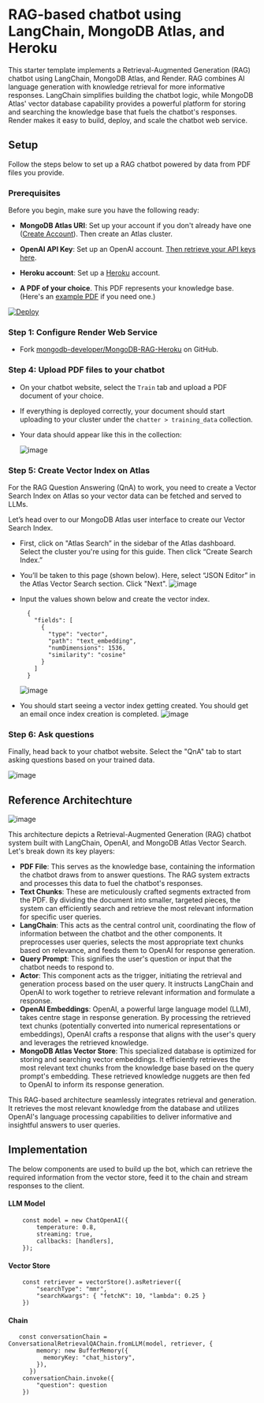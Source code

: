 
# RAG-based chatbot using LangChain, MongoDB Atlas, and Heroku
This starter template implements a Retrieval-Augmented Generation (RAG) chatbot using LangChain, MongoDB Atlas, and Render. RAG combines AI language generation with knowledge retrieval for more informative responses. LangChain simplifies building the chatbot logic, while MongoDB Atlas' vector database capability provides a powerful platform for storing and searching the knowledge base that fuels the chatbot's responses. Render makes it easy to build, deploy, and scale the chatbot web service.

## Setup 
Follow the steps below to set up a RAG chatbot powered by data from PDF files you provide.


### Prerequisites

Before you begin, make sure you have the following ready:

- **MongoDB Atlas URI**: Set up your account if you don't already have one ([Create Account](https://www.mongodb.com/docs/guides/atlas/account/)). Then create an Atlas cluster.
    
- **OpenAI API Key**: Set up an OpenAI account. [Then retrieve your API keys here](https://platform.openai.com/api-keys).

- **Heroku account**: Set up a [Heroku](https://heroku.com/) account.

- **A PDF of your choice**. This PDF represents your knowledge base. (Here's an [example PDF](https://drive.google.com/file/d/1yIHmqe5-D_32tlSN1LZq1LJY8TStziXx/view?usp=drive_link) if you need one.)

[![Deploy](https://www.herokucdn.com/deploy/button.svg)](https://heroku.com/deploy?template=https://github.com/mongodb-developer/MongoDB-RAG-Heroku)


### Step 1: Configure Render Web Service

- Fork [mongodb-developer/MongoDB-RAG-Heroku](https://github.com/mongodb-developer/MongoDB-RAG-Heroku/) on GitHub.
  



### Step 4: Upload PDF files to your chatbot
- On your chatbot website, select the `Train` tab and upload a PDF document of your choice.

- If everything is deployed correctly, your document should start uploading to your cluster under the `chatter > training_data` collection.

- Your data should appear like this in the collection:

  ![image](https://github.com/utsavMongoDB/MongoDB-RAG-NextJS/assets/114057324/316af753-8f7b-492f-b51a-c23c109a3fac)


### Step 5: Create Vector Index on Atlas
For the RAG Question Answering (QnA) to work, you need to create a Vector Search Index on Atlas so your vector data can be fetched and served to LLMs.

Let’s head over to our MongoDB Atlas user interface to create our Vector Search Index.

- First, click on "Atlas Search” in the sidebar of the Atlas dashboard. Select the cluster you're using for this guide. Then click “Create Search Index.” 
- You’ll be taken to this page (shown below). Here, select “JSON Editor” in the Atlas Vector Search section. Click "Next".
    ![image](https://github.com/utsavMongoDB/MongoDB-RAG-NextJS/assets/114057324/b41a09a8-9875-4e5d-9549-e62652389d33)

- Input the values shown below and create the vector index.
    ````
      {
        "fields": [
          {
            "type": "vector",
            "path": "text_embedding",
            "numDimensions": 1536,
            "similarity": "cosine"
          }
        ]
      }
    ````

  ![image](https://github.com/utsavMongoDB/MongoDB-RAG-NextJS/assets/114057324/d7e560b3-695c-4210-8a6d-ea50c589bc70)

- You should start seeing a vector index getting created. You should get an email once index creation is completed.
  ![image](https://github.com/utsavMongoDB/MongoDB-RAG-NextJS/assets/114057324/c1842069-4080-4251-8269-08d9398e09aa)


### Step 6: Ask questions
Finally, head back to your chatbot website. Select the "QnA" tab to start asking questions based on your trained data.

  ![image](https://github.com/utsavMongoDB/MongoDB-RAG-NextJS/assets/114057324/c76c8c19-e18a-46b1-834a-9a6bda7fec99)



## Reference Architechture 

![image](https://github.com/utsavMongoDB/MongoDB-RAG-NextJS/assets/114057324/85ce551b-c6b2-43d6-bc4c-bc4df374142d)


This architecture depicts a Retrieval-Augmented Generation (RAG) chatbot system built with LangChain, OpenAI, and MongoDB Atlas Vector Search. Let's break down its key players:

- **PDF File**: This serves as the knowledge base, containing the information the chatbot draws from to answer questions. The RAG system extracts and processes this data to fuel the chatbot's responses.
- **Text Chunks**: These are meticulously crafted segments extracted from the PDF. By dividing the document into smaller, targeted pieces, the system can efficiently search and retrieve the most relevant information for specific user queries.
- **LangChain**: This acts as the central control unit, coordinating the flow of information between the chatbot and the other components. It preprocesses user queries, selects the most appropriate text chunks based on relevance, and feeds them to OpenAI for response generation.
- **Query Prompt**: This signifies the user's question or input that the chatbot needs to respond to.
- **Actor**: This component acts as the trigger, initiating the retrieval and generation process based on the user query. It instructs LangChain and OpenAI to work together to retrieve relevant information and formulate a response.
- **OpenAI Embeddings**: OpenAI, a powerful large language model (LLM), takes centre stage in response generation. By processing the retrieved text chunks (potentially converted into numerical representations or embeddings), OpenAI crafts a response that aligns with the user's query and leverages the retrieved knowledge.
- **MongoDB Atlas Vector Store**: This specialized database is optimized for storing and searching vector embeddings. It efficiently retrieves the most relevant text chunks from the knowledge base based on the query prompt's embedding. These retrieved knowledge nuggets are then fed to OpenAI to inform its response generation.


This RAG-based architecture seamlessly integrates retrieval and generation. It retrieves the most relevant knowledge from the database and utilizes OpenAI's language processing capabilities to deliver informative and insightful answers to user queries.


## Implementation 

The below components are used to build up the bot, which can retrieve the required information from the vector store, feed it to the chain and stream responses to the client.

#### LLM Model 

        const model = new ChatOpenAI({
            temperature: 0.8,
            streaming: true,
            callbacks: [handlers],
        });


#### Vector Store

        const retriever = vectorStore().asRetriever({ 
            "searchType": "mmr", 
            "searchKwargs": { "fetchK": 10, "lambda": 0.25 } 
        })

#### Chain

       const conversationChain = ConversationalRetrievalQAChain.fromLLM(model, retriever, {
            memory: new BufferMemory({
              memoryKey: "chat_history",
            }),
          })
        conversationChain.invoke({
            "question": question
        })
